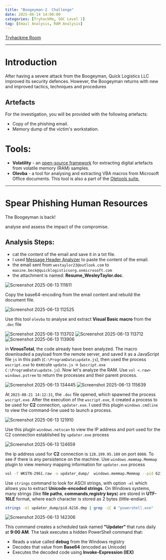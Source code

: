 ```yaml
---
title: "Boogeyman-2  Challenge"
date: 2025-06-14 14:00:00
categories: [TryhackMe, SOC Level 1]
tag: [Email Analysis, RAM Analysis]
---
```


[Tryhackme Room](https://tryhackme.com/room/boogeyman2)


---

# Introduction

After having a severe attack from the Boogeyman, Quick Logistics LLC improved its security defences. However, the Boogeyman returns with new and improved tactics, techniques and procedures

## Artefacts

For the investigation, you will be provided with the following artefacts:

- Copy of the phishing email.
- Memory dump of the victim's workstation.

# Tools:
- **Volatility** - an [open-source framework](https://github.com/volatilityfoundation/volatility3) for extracting digital artefacts from volatile memory (RAM) samples.
- **Olevba** - a tool for analysing and extracting VBA macros from Microsoft Office documents. This tool is also a part of the [Oletools suite.](https://github.com/decalage2/oletools)



---
# Spear Phishing Human Resources
The Boogeyman is back!

analyse and assess the impact of the compromise.

## Analysis Steps:

- cat the content of the email and save it in a txt file. 
- I used [Message Header Analyzer](https://mha.azurewebsites.net/) to paste the content of the email.
- the email sent from `westaylor23@outlook.com` to `maxine.beck@quicklogisticsorg.onmicrosoft.com`
- the attachment is named: **Resume_WesleyTaylor.doc**.

![Screenshot 2025-06-13 111611](https://github.com/user-attachments/assets/02c30ed5-4722-41e5-948a-c33fc53ea58a)

Copy the base64-encoding from the email content and rebuild the document file.

![Screenshot 2025-06-13 112525](https://github.com/user-attachments/assets/4f805700-d839-48fa-bda5-c55027471235)

Use this tool `olevba` to analyse and extract **Visual Basic macro** from the `.doc` file

![Screenshot 2025-06-13 113702](https://github.com/user-attachments/assets/cebe24f2-47b4-4a1a-ac1f-3eb83fd7f6b9)
![Screenshot 2025-06-13 113712](https://github.com/user-attachments/assets/c9d08c3a-063c-454f-8875-344f34198fdc)
![Screenshot 2025-06-13 113906](https://github.com/user-attachments/assets/a777b95b-a534-4d2d-94f4-cae489cae53f)


in **VirousTotal**, the code already have been analyzed. The macro downloaded a payload from the remote server, and saved it as a JavaScript file `js` in this path (`C:\ProgramData\update.js`), then used the process `wscript.exe` to execute `update.js` -> (`wscript.exe C:\ProgramData\update.js`). Now let's analyze the RAM. Use `vol <.raw> windows.pstree` to return the processes and their parent process.

![Screenshot 2025-06-13 134445](https://github.com/user-attachments/assets/03279983-3aa5-4396-ba35-4ac199c3be2e)
![Screenshot 2025-06-13 115639](https://github.com/user-attachments/assets/3de758d5-cf2b-47af-b469-8328883b5a8a)

At `2023-08-21 14:12:31`, the `.doc` file opened, which spawned the process `wscript.exe`. After the execution of the `wscript.exe`, it created a process to be used for **C2** connection, `updater.exe`. I used this plugin `windows.cmdline` to view the command-line used to launch a process.

![Screenshot 2025-06-13 121910](https://github.com/user-attachments/assets/48909dcb-4e67-465d-9791-f2ff744fd6db)

Use this plugin `windows.netscan` to view the IP address and port used for the C2 connection established by `updater.exe` process

![Screenshot 2025-06-13 124659](https://github.com/user-attachments/assets/0ddf7e16-adf5-43ba-bf6f-6dfe9a581e7b)

the ip address used for **C2** connection is `128.199.95.189` on port `8080`. To see if there is any persistence on the machine. Use `windows.memmap.Memmap` plugin to view memory mapping information for `updater.exe` process  

```bash 
vol -f WKSTN-2961.raw -o updater_dump/  windows.memmap.Memmap --pid 6216 --dump
```

Use `strings` command to look for ASCII strings, with option `-el` which allows you to extract **Unicode-encoded strings**. On Windows systems, many strings (like **file paths**, **commands**,**registry keys**) are stored in **UTF-16LE** format, where each character is stored as 2 bytes (little-endian). 
```bash
strings -el updater_dump/pid.6216.dmp | grep -iC 4 "powershell.exe"
```
![Screenshot 2025-06-13 142306](https://github.com/user-attachments/assets/601eff03-96b6-462d-999c-7346a19edf23)

This command creates a scheduled task named **"Updater"** that runs daily at **9:00 AM**. The task executes a hidden PowerShell command that:
   - Reads a value called **debug** from the Windows registry
   - Decodes that value from **Base64** (encoded as Unicode)
   - Executes the decoded code using **Invoke-Expression (IEX)**
